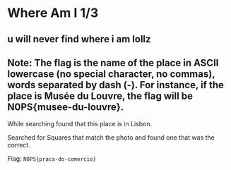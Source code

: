 # Where Am I 1/3

## u will never find where i am lollz

## Note: The flag is the name of the place in ASCII lowercase (no special character, no commas), words separated by dash (-). For instance, if the place is Musée du Louvre, the flag will be N0PS{musee-du-louvre}.

While searching found that this place is in Lisbon.

Searched for Squares that match the photo and found one that was the correct.

Flag: `N0PS{praca-do-comercio}`